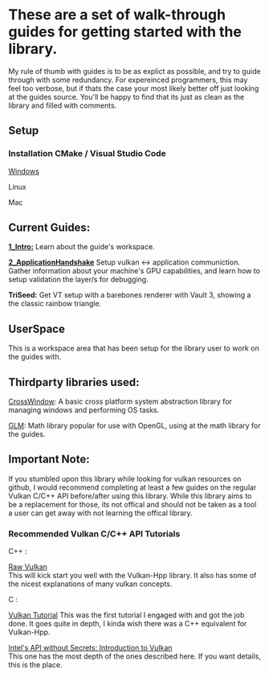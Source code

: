 # These are a set of walk-through guides for getting started with the library.

My rule of thumb with guides is to be as explict as possible, and try to guide through with some redundancy. For expereinced programmers, this may feel too verbose, but if thats the case your most likely better off just looking at the guides source. You'll be happy to find that its just as clean as the library and filled with comments.

## Setup

### Installation CMake / Visual Studio Code

[Windows](https://github.com/Ed94/VaultedThermals/wiki/VT-Guides:-WIndows-Setup)

Linux 

Mac

## Current Guides:

**[1_Intro:](https://github.com/Ed94/VaultedThermals/tree/master/guides/1_Intro)** Learn about the guide's workspace.

**[2_ApplicationHandshake](https://github.com/Ed94/VaultedThermals/tree/master/guides/2_ApplicationHandshake)** Setup vulkan <-> application communiction. Gather information about your machine's GPU capabilities, and learn how to setup validation the layer/s for debugging.

**TriSeed:** Get VT setup with a barebones renderer with Vault 3, showing a the classic rainbow triangle.

## UserSpace

This is a workspace area that has been setup for the library user to work on the guides with.

## Thirdparty libraries used:

[CrossWindow](https://github.com/alaingalvan/CrossWindow/tree/master): A basic cross platform system abstraction library for managing windows and performing OS tasks.

[GLM](https://github.com/g-truc/glm/tree/master): Math library popular for use with OpenGL, using at the math library for the guides.
    
## Important Note:

If you stumbled upon this library while looking for vulkan resources on github, I would recommend completing at least a few guides on the regular Vulkan C/C++ API before/after using this library. While this library aims to be a replacement for those, its not offical and should not be taken as a tool a user can get away with not learning the offical library.

### Recommended Vulkan C/C++ API Tutorials

C++ :   

[Raw Vulkan](https://alain.xyz/blog/raw-vulkan)   
This will kick start you well with the Vulkan-Hpp library. It also has some of the nicest explanations of many vulkan concepts.

C :   

[Vulkan Tutorial](https://vulkan-tutorial.com/Introduction)
This was the first tutorial I engaged with and got the job done. It goes quite in depth, I kinda wish there was a C++ equivalent for Vulkan-Hpp.   

[Intel's API without Secrets: Introduction to Vulkan](https://software.intel.com/content/www/us/en/develop/articles/api-without-secrets-introduction-to-vulkan-part-1.html)   
This one has the most depth of the ones described here. If you want details, this is the place.